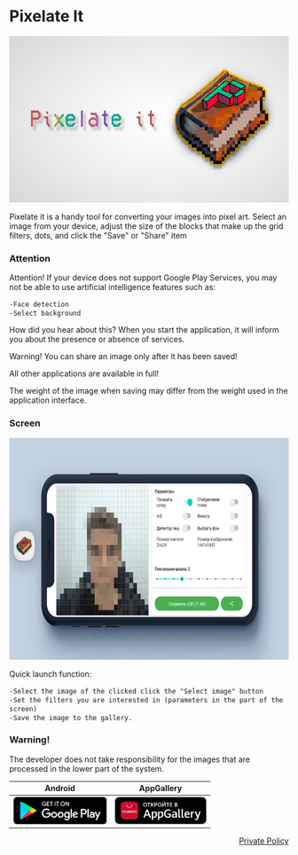 # Pixelate It

<div align="center">
<img src="/Images/Монтажная область 2.png" height="300">
</div>

Pixelate it is a handy tool for converting your images into pixel art. Select an image from your device, adjust the size of the blocks that make up the grid filters, dots, and click the "Save" or "Share" item 

### Attention

Attention! If your device does not support Google Play Services, you may not be able to use artificial intelligence features such as:

    -Face detection
    -Select background
How did you hear about this? When you start the application, it will inform you about the presence or absence of services.

Warning! You can share an image only after it has been saved!

All other applications are available in full!

The weight of the image when saving may differ from the weight used in the application interface.

### Screen
<div align="center">

<img src="/Images/mocap screen v2/Монтажная область 4.png" height="400">

</div>

Quick launch function:

    -Select the image of the clicked click the "Select image" button
    -Set the filters you are interested in (parameters in the part of the screen)
    -Save the image to the gallery.
    
### Warning!
The developer does not take responsibility for the images that are processed in the lower part of the system.

<div align="center">

 Android | AppGallery |
|:-:|:-:|
| [<img src="/Images/google-play-badge.png" height="50">](https://play.google.com/store/apps/details?id=com.daniilvdovin.pixelit) | [<img src="/Images/AppGallery_bage.png" height="50">](https://urldrru.cloud.huawei.ru/iDZL4T0Ixy) 

</div>

<div align="right">

[Private Policy](https://docs.google.com/document/d/1sFqIfiN9yar5_DGFXnFMtVj1gLj9YHA-oypq22aK20M/edit?usp=sharing)

</div>
